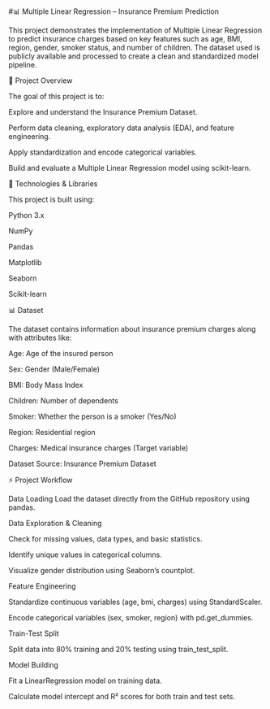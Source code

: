#📊 Multiple Linear Regression – Insurance Premium Prediction

This project demonstrates the implementation of Multiple Linear Regression to predict insurance charges based on key features such as age, BMI, region, gender, smoker status, and number of children. The dataset used is publicly available and processed to create a clean and standardized model pipeline.

📂 Project Overview

The goal of this project is to:

Explore and understand the Insurance Premium Dataset.

Perform data cleaning, exploratory data analysis (EDA), and feature engineering.

Apply standardization and encode categorical variables.

Build and evaluate a Multiple Linear Regression model using scikit-learn.

🧰 Technologies & Libraries

This project is built using:

Python 3.x

NumPy

Pandas

Matplotlib

Seaborn

Scikit-learn

📊 Dataset

The dataset contains information about insurance premium charges along with attributes like:

Age: Age of the insured person

Sex: Gender (Male/Female)

BMI: Body Mass Index

Children: Number of dependents

Smoker: Whether the person is a smoker (Yes/No)

Region: Residential region

Charges: Medical insurance charges (Target variable)

Dataset Source:
Insurance Premium Dataset

⚡ Project Workflow

Data Loading
Load the dataset directly from the GitHub repository using pandas.

Data Exploration & Cleaning

Check for missing values, data types, and basic statistics.

Identify unique values in categorical columns.

Visualize gender distribution using Seaborn’s countplot.

Feature Engineering

Standardize continuous variables (age, bmi, charges) using StandardScaler.

Encode categorical variables (sex, smoker, region) with pd.get_dummies.

Train-Test Split

Split data into 80% training and 20% testing using train_test_split.

Model Building

Fit a LinearRegression model on training data.

Calculate model intercept and R² scores for both train and test sets.
